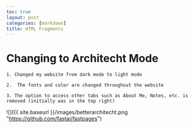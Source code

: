 ```yaml
---
toc: true
layout: post
categories: [markdown]
title: HTML Fragments
---
```


# Changing to Architecht Mode
    1. Changed my website from dark mode to light mode

    2.  The fonts and color are changed throughout the website

    3. The option to access other tabs such as About Me, Notes, etc. is removed (initially was in the top right)
    
![]({{ site.baseurl }}/images/betterarchitecht.png "https://github.com/fastai/fastpages")

#